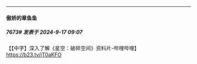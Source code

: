 ﻿
*****

####  傲娇的章鱼鱼  
##### 7673#       发表于 2024-9-17 09:07

【【中字】深入了解《星空：破碎空间》资料片-哔哩哔哩】 https://b23.tv/jT0aKFO

